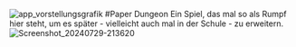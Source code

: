 ![app_vorstellungsgrafik](https://github.com/user-attachments/assets/1541befe-2c2d-4da1-9e67-cbea31846320)
#Paper Dungeon
Ein Spiel, das mal so als Rumpf hier steht, um es später - vielleicht auch mal in der Schule - zu erweitern.
![Screenshot_20240729-213620](https://github.com/user-attachments/assets/138f320e-3801-428f-90e8-f9e88540028e)
